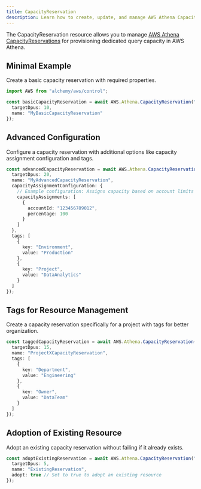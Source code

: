 ```yaml
---
title: CapacityReservation
description: Learn how to create, update, and manage AWS Athena CapacityReservations using Alchemy Cloud Control.
---
```


The CapacityReservation resource allows you to manage [AWS Athena CapacityReservations](https://docs.aws.amazon.com/athena/latest/userguide/) for provisioning dedicated query capacity in AWS Athena.

## Minimal Example

Create a basic capacity reservation with required properties.

```ts
import AWS from "alchemy/aws/control";

const basicCapacityReservation = await AWS.Athena.CapacityReservation("basicCapacityReservation", {
  targetDpus: 10,
  name: "MyBasicCapacityReservation"
});
```

## Advanced Configuration

Configure a capacity reservation with additional options like capacity assignment configuration and tags.

```ts
const advancedCapacityReservation = await AWS.Athena.CapacityReservation("advancedCapacityReservation", {
  targetDpus: 20,
  name: "MyAdvancedCapacityReservation",
  capacityAssignmentConfiguration: {
    // Example configuration: Assigns capacity based on account limits
    capacityAssignments: [
      {
        accountId: "123456789012",
        percentage: 100
      }
    ]
  },
  tags: [
    {
      key: "Environment",
      value: "Production"
    },
    {
      key: "Project",
      value: "DataAnalytics"
    }
  ]
});
```

## Tags for Resource Management

Create a capacity reservation specifically for a project with tags for better organization.

```ts
const taggedCapacityReservation = await AWS.Athena.CapacityReservation("taggedCapacityReservation", {
  targetDpus: 15,
  name: "ProjectXCapacityReservation",
  tags: [
    {
      key: "Department",
      value: "Engineering"
    },
    {
      key: "Owner",
      value: "DataTeam"
    }
  ]
});
```

## Adoption of Existing Resource

Adopt an existing capacity reservation without failing if it already exists.

```ts
const adoptExistingReservation = await AWS.Athena.CapacityReservation("adoptExistingReservation", {
  targetDpus: 5,
  name: "ExistingReservation",
  adopt: true // Set to true to adopt an existing resource
});
```